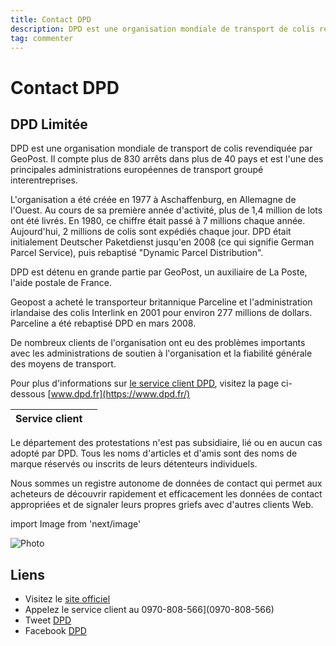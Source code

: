 ```yaml
---
title: Contact DPD
description: DPD est une organisation mondiale de transport de colis revendiquée par GeoPost. Il compte plus de 830 arrêts dans plus de 40 pays et est l'une des principales administrations européennes de transport groupé interentreprises..
tag: commenter
---
```


# Contact DPD

## DPD Limitée

DPD est une organisation mondiale de transport de colis revendiquée par GeoPost. Il compte plus de 830 arrêts dans plus de 40 pays et est l'une des principales administrations européennes de transport groupé interentreprises.

L'organisation a été créée en 1977 à Aschaffenburg, en Allemagne de l'Ouest. Au cours de sa première année d'activité, plus de 1,4 million de lots ont été livrés. En 1980, ce chiffre était passé à 7 millions chaque année. Aujourd'hui, 2 millions de colis sont expédiés chaque jour. DPD était initialement Deutscher Paketdienst jusqu'en 2008 (ce qui signifie German Parcel Service), puis rebaptisé "Dynamic Parcel Distribution".

DPD est détenu en grande partie par GeoPost, un auxiliaire de La Poste, l'aide postale de France.

Geopost a acheté le transporteur britannique Parceline et l'administration irlandaise des colis Interlink en 2001 pour environ 277 millions de dollars. Parceline a été rebaptisé DPD en mars 2008.

De nombreux clients de l'organisation ont eu des problèmes importants avec les administrations de soutien à l'organisation et la fiabilité générale des moyens de transport.

Pour plus d'informations sur [le service client DPD](https://lesservicesclients.fr/dpd/), visitez la page ci-dessous [www.dpd.fr](https://www.dpd.fr/)

| **Service client** |                                                                                                         |
| ---------- | --------------------------------------------------------------------------------------------------------------------------- |
Le département des protestations n'est pas subsidiaire, lié ou en aucun cas adopté par DPD. Tous les noms d'articles et d'amis sont des noms de marque réservés ou inscrits de leurs détenteurs individuels.

Nous sommes un registre autonome de données de contact qui permet aux acheteurs de découvrir rapidement et efficacement les données de contact appropriées et de signaler leurs propres griefs avec d'autres clients Web.

import Image from 'next/image'

<Image
  src="/images/dpd.png"
  alt="Photo"
  width={210}
  height={130}
  priority
  className="next-image"
/>

## Liens

- Visitez le [site officiel](https://www.dpd.fr/)
- Appelez le service client au 0970-808-566](0970-808-566)
- Tweet [DPD](https://twitter.com/DPD_Fr)
- Facebook [DPD](https://www.facebook.com/DPDFrance)

[^1]: Footnote **can have markup**

    and multiple paragraphs.

[^2]: Footnote text.
